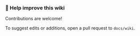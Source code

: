 ### 🤝 Help improve this wiki

Contributions are welcome!

To suggest edits or additions, open a pull request to `docs/wiki`.
